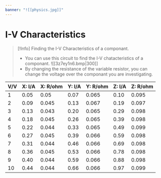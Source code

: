 ```yaml
---
banner: "![[physics.jpg]]"
---
```

# I-V Characteristics

> [!Info] Finding the I-V Characteristics of a componant.
>- You can use this circuit to find the I-V chatacteristics of a componant.
> ![[3z7ey1n6.bmp|300]]
> - By changing the resistance of the variable resistor, you can change the voltage over the componant you are investigating.

| V/V | X: I/A | X: R/ohm | Y: I/A | Y: R/ohm | Z: I/A | Z: R/ohm |
|-----|--------|----------|--------|----------|--------|----------|
| 1   | 0.05   | 0.05     | 0.07   | 0.065    | 0.10   | 0.095    |
| 2   | 0.09   | 0.045    | 0.13   | 0.067    | 0.19   | 0.097    |
| 3   | 0.13   | 0.043    | 0.20   | 0.065    | 0.29   | 0.098    |
| 4   | 0.18   | 0.045    | 0.26   | 0.065    | 0.39   | 0.098    |
| 5   | 0.22   | 0.044    | 0.33   | 0.065    | 0.49   | 0.099    |
| 6   | 0.27   | 0.045    | 0.39   | 0.066    | 0.59   | 0.098    |
| 7   | 0.31   | 0.044    | 0.46   | 0.066    | 0.69   | 0.098    |
| 8   | 0.36   | 0.045    | 0.53   | 0.066    | 0.78   | 0.098    |
| 9   | 0.40   | 0.044    | 0.59   | 0.066    | 0.88   | 0.098    |
| 10  | 0.44   | 0.044    | 0.66   | 0.066    | 0.97   | 0.099    |

